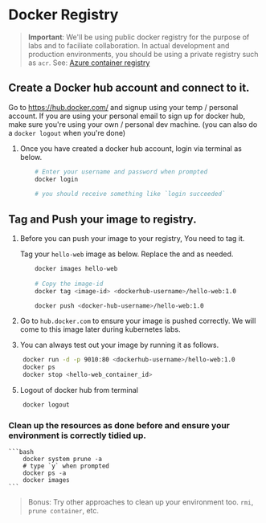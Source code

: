 # Docker Registry

> **Important**: We'll be using public docker registry for the purpose of labs and to faciliate collaboration. In actual development and production environments, you should be using a private registry such as `acr`. See: [Azure container registry](https://azure.microsoft.com/en-gb/services/container-registry/)

## Create a Docker hub account and connect to it.

Go to https://hub.docker.com/ and signup using your temp / personal account. If you are using your personal email to sign up for docker hub, make sure you're using your own / personal dev machine. (you can also do a `docker logout` when you're done)

1. Once you have created a docker hub account, login via terminal as below. 

    ```bash
        # Enter your username and password when prompted
        docker login
        
        # you should receive something like `login succeeded`        
    ```

## Tag and Push your image to registry.

1. Before you can push your image to your registry, You need to tag it. 

    Tag your `hello-web` image as below. Replace the <image-id> and <dockerhub-username> as needed.

    ```bash
        docker images hello-web 
        
        # Copy the image-id
        docker tag <image-id> <dockerhub-username>/hello-web:1.0

        docker push <docker-hub-username>/hello-web:1.0
    ```

2. Go to `hub.docker.com` to ensure your image is pushed correctly. We will come to this image later during kubernetes labs.

3. You can always test out your image by running it as follows. 

```bash
    docker run -d -p 9010:80 <dockerhub-username>/hello-web:1.0
    docker ps
    docker stop <hello-web_container_id>
```

5. Logout of docker hub from terminal

```bash
    docker logout
```

### Clean up the resources as done before and ensure your environment is correctly tidied up.   

    ```bash
        docker system prune -a
        # type `y` when prompted
        docker ps -a
        docker images
    ```
> Bonus: Try other approaches to clean up your environment too. `rmi`, `prune container`, etc.
